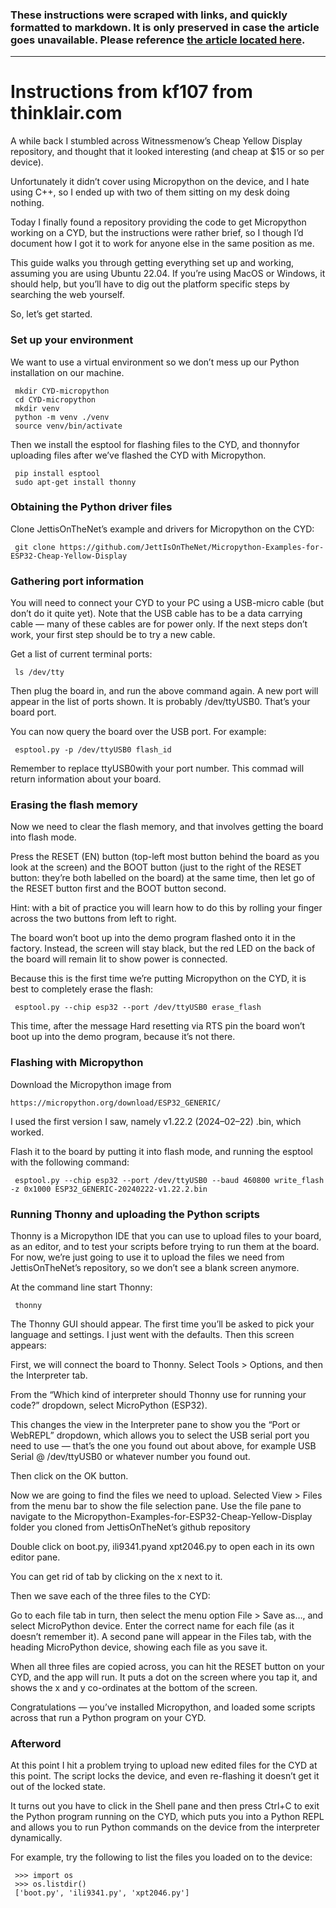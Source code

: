 ### These instructions were scraped with links, and quickly formatted to markdown. It is only preserved in case the article goes unavailable. Please reference [the article located here](https://kf106.medium.com/how-to-use-micropython-on-a-cyd-cheap-yellow-display-e158d5e4a2e7).
---------
# Instructions from kf107 from thinklair.com
   A while back I stumbled across Witnessmenow’s Cheap Yellow Display
   repository, and thought that it looked interesting (and cheap at $15 or so
   per device).

   Unfortunately it didn’t cover using Micropython on the device, and I hate
   using C++, so I ended up with two of them sitting on my desk doing
   nothing.

   Today I finally found a repository providing the code to get Micropython
   working on a CYD, but the instructions were rather brief, so I though I’d
   document how I got it to work for anyone else in the same position as me.

   This guide walks you through getting everything set up and working,
   assuming you are using Ubuntu 22.04. If you’re using MacOS or Windows, it
   should help, but you’ll have to dig out the platform specific steps by
   searching the web yourself.

   So, let’s get started.

### Set up your environment

   We want to use a virtual environment so we don’t mess up our Python
   installation on our machine.
```
 mkdir CYD-micropython
 cd CYD-micropython
 mkdir venv
 python -m venv ./venv
 source venv/bin/activate
```
   Then we install the esptool for flashing files to the CYD, and thonnyfor
   uploading files after we’ve flashed the CYD with Micropython.
```
 pip install esptool
 sudo apt-get install thonny
```
### Obtaining the Python driver files

   Clone JettisOnTheNet’s example and drivers for Micropython on the CYD:
```
 git clone https://github.com/JettIsOnTheNet/Micropython-Examples-for-ESP32-Cheap-Yellow-Display
```
### Gathering port information

   You will need to connect your CYD to your PC using a USB-micro cable (but
   don’t do it quite yet). Note that the USB cable has to be a data carrying
   cable — many of these cables are for power only. If the next steps don’t
   work, your first step should be to try a new cable.

   Get a list of current terminal ports:
```
 ls /dev/tty
```
   Then plug the board in, and run the above command again. A new port will
   appear in the list of ports shown. It is probably /dev/ttyUSB0. That’s
   your board port.

   You can now query the board over the USB port. For example:
```
 esptool.py -p /dev/ttyUSB0 flash_id
```
   Remember to replace ttyUSB0with your port number. This commad will return
   information about your board.

### Erasing the flash memory

   Now we need to clear the flash memory, and that involves getting the board
   into flash mode.

   Press the RESET (EN) button (top-left most button behind the board as you
   look at the screen) and the BOOT button (just to the right of the RESET
   button: they’re both labelled on the board) at the same time, then let go
   of the RESET button first and the BOOT button second.

   Hint: with a bit of practice you will learn how to do this by rolling your
   finger across the two buttons from left to right.

   The board won’t boot up into the demo program flashed onto it in the
   factory. Instead, the screen will stay black, but the red LED on the back
   of the board will remain lit to show power is connected.

   Because this is the first time we’re putting Micropython on the CYD, it is
   best to completely erase the flash:
```
 esptool.py --chip esp32 --port /dev/ttyUSB0 erase_flash
```
   This time, after the message Hard resetting via RTS pin the board won’t
   boot up into the demo program, because it’s not there.

### Flashing with Micropython

   Download the Micropython image from
   ```
   https://micropython.org/download/ESP32_GENERIC/
```
   I used the first version I saw, namely v1.22.2 (2024–02–22) .bin, which
   worked.

   Flash it to the board by putting it into flash mode, and running the
   esptool with the following command:
```
 esptool.py --chip esp32 --port /dev/ttyUSB0 --baud 460800 write_flash -z 0x1000 ESP32_GENERIC-20240222-v1.22.2.bin
```
### Running Thonny and uploading the Python scripts

   Thonny is a Micropython IDE that you can use to upload files to your
   board, as an editor, and to test your scripts before trying to run them at
   the board. For now, we’re just going to use it to upload the files we need
   from JettisOnTheNet’s repository, so we don’t see a blank screen anymore.

   At the command line start Thonny:
```
 thonny
```
   The Thonny GUI should appear. The first time you’ll be asked to pick your
   language and settings. I just went with the defaults. Then this screen
   appears:

   First, we will connect the board to Thonny. Select Tools > Options, and
   then the Interpreter tab.

   From the “Which kind of interpreter should Thonny use for running your
   code?” dropdown, select MicroPython (ESP32).

   This changes the view in the Interpreter pane to show you the “Port or
   WebREPL” dropdown, which allows you to select the USB serial port you need
   to use — that’s the one you found out about above, for example USB Serial
   @ /dev/ttyUSB0 or whatever number you found out.

   Then click on the OK button.

   Now we are going to find the files we need to upload. Selected View >
   Files from the menu bar to show the file selection pane. Use the file pane
   to navigate to the Micropython-Examples-for-ESP32-Cheap-Yellow-Display
   folder you cloned from JettisOnTheNet’s github repository

   Double click on boot.py, ili9341.pyand xpt2046.py to open each in its own
   editor pane.

   You can get rid of <untitled> tab by clicking on the x next to it.

   Then we save each of the three files to the CYD:

   Go to each file tab in turn, then select the menu option File > Save as…,
   and select MicroPython device. Enter the correct name for each file (as it
   doesn’t remember it). A second pane will appear in the Files tab, with the
   heading MicroPython device, showing each file as you save it.

   When all three files are copied across, you can hit the RESET button on
   your CYD, and the app will run. It puts a dot on the screen where you tap
   it, and shows the x and y co-ordinates at the bottom of the screen.

   Congratulations — you’ve installed Micropython, and loaded some scripts
   across that run a Python program on your CYD.

### Afterword

   At this point I hit a problem trying to upload new edited files for the
   CYD at this point. The script locks the device, and even re-flashing it
   doesn’t get it out of the locked state.

   It turns out you have to click in the Shell pane and then press Ctrl+C to
   exit the Python program running on the CYD, which puts you into a Python
   REPL and allows you to run Python commands on the device from the
   interpreter dynamically.

   For example, try the following to list the files you loaded on to the
   device:

```
 >>> import os
 >>> os.listdir()
 ['boot.py', 'ili9341.py', 'xpt2046.py']
```